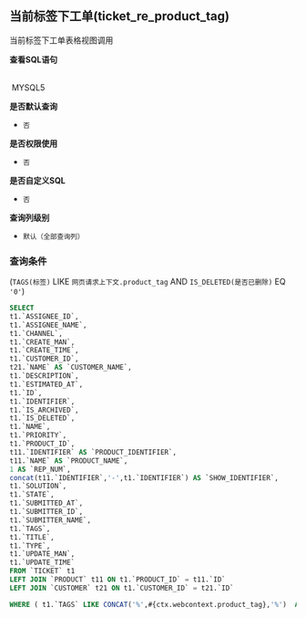 ## 当前标签下工单(ticket_re_product_tag) <!-- {docsify-ignore-all} -->

当前标签下工单表格视图调用

<p class="panel-title"><b>查看SQL语句</b></p>
<br>

<el-row>
&nbsp;<el-tag @click="MYSQL5 = true">MYSQL5</el-tag>
</el-row>

<br>
<p class="panel-title"><b>是否默认查询</b></p>

* `否`

<p class="panel-title"><b>是否权限使用</b></p>

* `否`

<p class="panel-title"><b>是否自定义SQL</b></p>

* `否`

<p class="panel-title"><b>查询列级别</b></p>

* `默认（全部查询列）`



### 查询条件

(`TAGS(标签)` LIKE `网页请求上下文.product_tag` AND `IS_DELETED(是否已删除)` EQ `'0'`)





<el-dialog v-model="MYSQL5" title="MYSQL5">

```sql
SELECT
t1.`ASSIGNEE_ID`,
t1.`ASSIGNEE_NAME`,
t1.`CHANNEL`,
t1.`CREATE_MAN`,
t1.`CREATE_TIME`,
t1.`CUSTOMER_ID`,
t21.`NAME` AS `CUSTOMER_NAME`,
t1.`DESCRIPTION`,
t1.`ESTIMATED_AT`,
t1.`ID`,
t1.`IDENTIFIER`,
t1.`IS_ARCHIVED`,
t1.`IS_DELETED`,
t1.`NAME`,
t1.`PRIORITY`,
t1.`PRODUCT_ID`,
t11.`IDENTIFIER` AS `PRODUCT_IDENTIFIER`,
t11.`NAME` AS `PRODUCT_NAME`,
1 AS `REP_NUM`,
concat(t11.`IDENTIFIER`,'-',t1.`IDENTIFIER`) AS `SHOW_IDENTIFIER`,
t1.`SOLUTION`,
t1.`STATE`,
t1.`SUBMITTED_AT`,
t1.`SUBMITTER_ID`,
t1.`SUBMITTER_NAME`,
t1.`TAGS`,
t1.`TITLE`,
t1.`TYPE`,
t1.`UPDATE_MAN`,
t1.`UPDATE_TIME`
FROM `TICKET` t1 
LEFT JOIN `PRODUCT` t11 ON t1.`PRODUCT_ID` = t11.`ID` 
LEFT JOIN `CUSTOMER` t21 ON t1.`CUSTOMER_ID` = t21.`ID` 

WHERE ( t1.`TAGS` LIKE CONCAT('%',#{ctx.webcontext.product_tag},'%')  AND  t1.`IS_DELETED` = 0 )
```

</el-dialog>

<script>
 const { createApp } = Vue
  createApp({
    data() {
      return {
                MYSQL5 : false
        
      }
    },
    methods: {
    }
  }).use(ElementPlus).mount('#app')
</script>